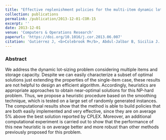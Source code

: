 ```yaml
---
title: "Effective replenishment policies for the multi-item dynamic lot-sizing problem with storage capacities"
collection: publications
permalink: /publication/2013-12-01-COR-15
excerpt: ''
date: 2013-12-01
venue: 'Computers & Operations Research'
paperurl: 'https://doi.org/10.1016/j.cor.2013.06.007'
citation: 'Gutiérrez J, <b>Colebrook M</b>, Abdul-Jalbar B, Sicilia J. &quot;Effective replenishment policies for the multi-item dynamic lot-sizing problem with storage capacities&quot;. <i>Computers & Operations Research</i> 40(12), 2844-2851 (2013)' #'Your Name, You. (2015). &quot;Paper Title Number 3.&quot; <i>Journal 1</i>. 1(3).'
---
```

### Abstract
We address the dynamic lot-sizing problem considering multiple items and storage capacity. Despite we can easily characterize a subset of optimal solutions just extending the properties of the single-item case, these results are not helpful to design an efficient algorithm. Accordingly, heuristics are appropriate approaches to obtain near-optimal solutions for this NP-hard problem. Thus, we propose a heuristic procedure based on the smoothing technique, which is tested on a large set of randomly generated instances. The computational results show that the method is able to build policies that are both easily implemented and very effective, since they are on average 5% above the best solution reported by CPLEX. Moreover, an additional computational experiment is carried out to show that the performance of this new heuristic is on average better and more robust than other methods previously proposed for this problem.